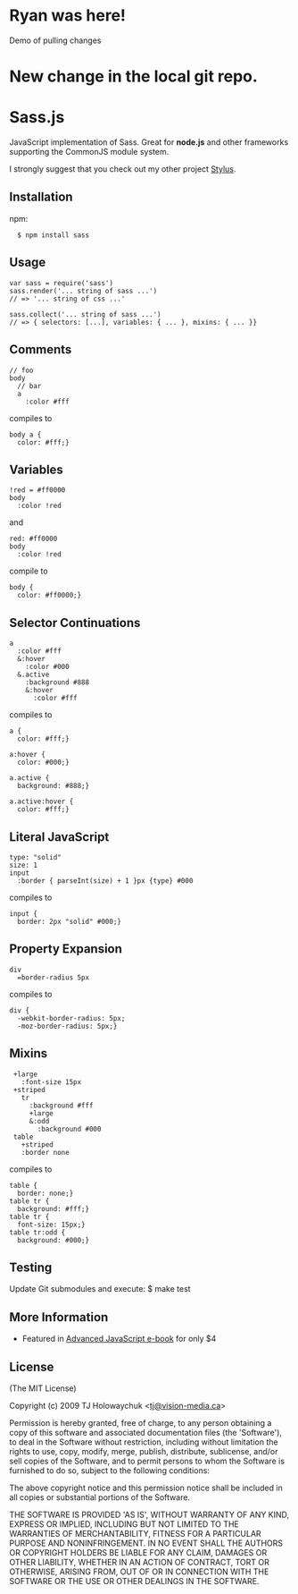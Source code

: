 # Ryan was here!
Demo of pulling changes

# New change in the local git repo.

# Sass.js

  JavaScript implementation of Sass. Great for **node.js** and other
  frameworks supporting the CommonJS module system.

  I strongly suggest that you check out my other project [Stylus](http://learnboost.github.com/stylus).
  
## Installation

npm:

      $ npm install sass

## Usage

    var sass = require('sass')
    sass.render('... string of sass ...')
    // => '... string of css ...'
    
    sass.collect('... string of sass ...')
    // => { selectors: [...], variables: { ... }, mixins: { ... }}
    
## Comments

    // foo
    body
      // bar
      a
        :color #fff
        
compiles to

    body a {
      color: #fff;}
      
## Variables

    !red = #ff0000
    body
      :color !red
      
and
    
    red: #ff0000
    body
      :color !red
     
compile to

    body {
      color: #ff0000;}

## Selector Continuations

    a
      :color #fff
      &:hover
        :color #000
      &.active
        :background #888
        &:hover
          :color #fff
          
compiles to

    a {
      color: #fff;}

    a:hover {
      color: #000;}

    a.active {
      background: #888;}

    a.active:hover {
      color: #fff;}
      
## Literal JavaScript

    type: "solid"
    size: 1
    input
      :border { parseInt(size) + 1 }px {type} #000
      
compiles to

    input {
      border: 2px "solid" #000;}
      
## Property Expansion

    div
      =border-radius 5px
      
compiles to

    div {
      -webkit-border-radius: 5px;
      -moz-border-radius: 5px;}
      
## Mixins

     +large
       :font-size 15px
     +striped
       tr
         :background #fff
         +large
         &:odd
           :background #000
     table
       +striped
       :border none
       
compiles to

    table {
      border: none;}
    table tr {
      background: #fff;}
    table tr {
      font-size: 15px;}
    table tr:odd {
      background: #000;}
    
    
## Testing

Update Git submodules and execute:
    $ make test
    
## More Information

* Featured in [Advanced JavaScript e-book](http://www.dev-mag.com/2010/02/18/advanced-javascript/) for only $4
  
## License 

(The MIT License)

Copyright (c) 2009 TJ Holowaychuk &lt;tj@vision-media.ca&gt;

Permission is hereby granted, free of charge, to any person obtaining
a copy of this software and associated documentation files (the
'Software'), to deal in the Software without restriction, including
without limitation the rights to use, copy, modify, merge, publish,
distribute, sublicense, and/or sell copies of the Software, and to
permit persons to whom the Software is furnished to do so, subject to
the following conditions:

The above copyright notice and this permission notice shall be
included in all copies or substantial portions of the Software.

THE SOFTWARE IS PROVIDED 'AS IS', WITHOUT WARRANTY OF ANY KIND,
EXPRESS OR IMPLIED, INCLUDING BUT NOT LIMITED TO THE WARRANTIES OF
MERCHANTABILITY, FITNESS FOR A PARTICULAR PURPOSE AND NONINFRINGEMENT.
IN NO EVENT SHALL THE AUTHORS OR COPYRIGHT HOLDERS BE LIABLE FOR ANY
CLAIM, DAMAGES OR OTHER LIABILITY, WHETHER IN AN ACTION OF CONTRACT,
TORT OR OTHERWISE, ARISING FROM, OUT OF OR IN CONNECTION WITH THE
SOFTWARE OR THE USE OR OTHER DEALINGS IN THE SOFTWARE.
